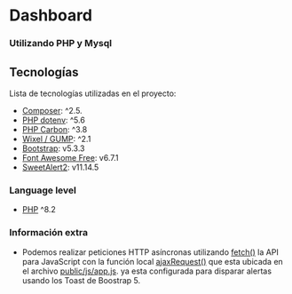 # Dashboard

### Utilizando **PHP y Mysql**

## Tecnologías

Lista de tecnologías utilizadas en el proyecto:

* [Composer](https://getcomposer.org/): ^2.5.
* [PHP dotenv](https://github.com/vlucas/phpdotenv): ^5.6
* [PHP Carbon](https://carbon.nesbot.com/): ^3.8
* [Wixel / GUMP](https://github.com/Wixel/GUMP): ^2.1
* [Bootstrap](https://getbootstrap.com/): v5.3.3
* [Font Awesome Free](https://fontawesome.com): v6.7.1
* [SweetAlert2](https://sweetalert2.github.io/): v11.14.5

[//]: # (* [PHP MAILER]&#40;https://packagist.org/packages/phpmailer/phpmailer&#41;: v6.8.0)

### Language level

* [PHP](https://www.php.net/) ^8.2

### Información extra

* Podemos realizar peticiones HTTP asíncronas utilizando [fetch()](#información-extra) la API para JavaScript con la función local [ajaxRequest()](public/js/app.js) que esta ubicada en el archivo [public/js/app.js](public/js/app.js). ya esta configurada para disparar alertas usando los Toast de Boostrap 5.
